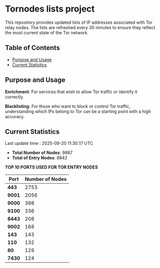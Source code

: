 # Tornodes lists project

This repository provides updated lists of IP addresses associated with Tor relay nodes. The lists are refreshed every 30 minutes to ensure they reflect the most current state of the Tor network.

## Table of Contents

- [Purpose and Usage](#purpose-and-usage)
- [Current Statistics](#current-statistics)


## Purpose and Usage

**Enrichment**: For services that wish to allow Tor traffic or identify it correctly.

**Blacklisting**: For those who want to block or control Tor traffic, understanding which IPs belong to Tor can be a starting point with a high accuracy.

## Current Statistics

Last update time : 2025-09-20 11:30:17 UTC

- **Total Number of Nodes**: 9887
- **Total of Entry Nodes**: 8842

**TOP 10 PORTS USED FOR TOR ENTRY NODES**

| **Port** | **Number of Nodes** |
|------|-----------------|
| **443**   | 2753  |
| **9001**   | 2056  |
| **9000**   | 398  |
| **9100**   | 336  |
| **8443**   | 208  |
| **9002**   | 168  |
| **143**   | 143  |
| **110**   | 132  |
| **80**   | 129  |
| **7430**   | 124  |

